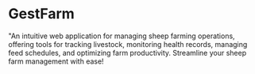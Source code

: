 # GestFarm

"An intuitive web application for managing sheep farming operations, offering tools for tracking livestock, monitoring health records, managing feed schedules, and optimizing farm productivity. Streamline your sheep farm management with ease!
